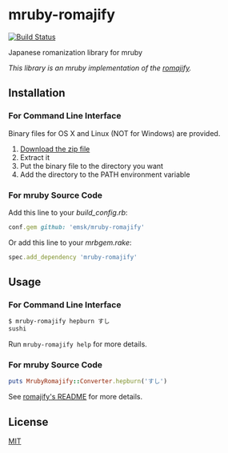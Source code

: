 # mruby-romajify

[![Build Status](https://travis-ci.org/emsk/mruby-romajify.svg?branch=master)](https://travis-ci.org/emsk/mruby-romajify)

Japanese romanization library for mruby

*This library is an mruby implementation of the [romajify](https://github.com/emsk/romajify).*

## Installation

### For Command Line Interface

Binary files for OS X and Linux (NOT for Windows) are provided.

1. [Download the zip file](../../releases)
2. Extract it
3. Put the binary file to the directory you want
4. Add the directory to the PATH environment variable

### For mruby Source Code

Add this line to your *build_config.rb*:

```ruby
conf.gem github: 'emsk/mruby-romajify'
```

Or add this line to your *mrbgem.rake*:

```ruby
spec.add_dependency 'mruby-romajify'
```

## Usage

### For Command Line Interface

```sh
$ mruby-romajify hepburn すし
sushi
```

Run `mruby-romajify help` for more details.

### For mruby Source Code

```ruby
puts MrubyRomajify::Converter.hepburn('すし')
```

See [romajify's README](https://github.com/emsk/romajify) for more details.

## License

[MIT](LICENSE)

